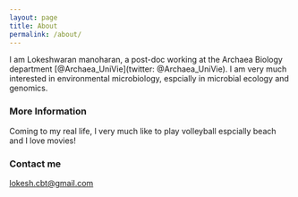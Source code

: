 ```yaml
---
layout: page
title: About
permalink: /about/
---
```


I am Lokeshwaran manoharan, a post-doc working at the Archaea Biology department [@Archaea_UniVie](twitter: @Archaea_UniVie). I am very much interested in environmental microbiology, espcially in microbial ecology and genomics. 

### More Information

Coming to my real life, I very much like to play volleyball espcially beach and I love movies! 

### Contact me

[lokesh.cbt@gmail.com](mailto:lokesh.cbt@gmail.com)
